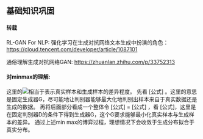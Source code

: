 ## 基础知识巩固

#### 转载
RL-GAN For NLP: 强化学习在生成对抗网络文本生成中扮演的角色：
https://cloud.tencent.com/developer/article/1087101

通俗理解生成对抗网络GAN: 
https://zhuanlan.zhihu.com/p/33752313

#### 对minmax的理解:

这里的<img src="http://chart.googleapis.com/chart?cht=tx&chl=$V(G, D)$" style="border:none;">相当于表示真实样本和生成样本的差异程度。
先看 [公式] 。这里的意思是固定生成器G，尽可能地让判别器能够最大化地判别出样本来自于真实数据还是生成的数据。
再将后面部分看成一个整体令 [公式] = [公式] ，看 [公式]，这里是在固定判别器D的条件下得到生成器G，这个G要求能够最小化真实样本与生成样本的差异。
通过上述min max的博弈过程，理想情况下会收敛于生成分布拟合于真实分布。


























